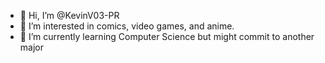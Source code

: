 - 👋 Hi, I’m @KevinV03-PR
- 👀 I’m interested in comics, video games, and anime.
- 🌱 I’m currently learning Computer Science but might commit to another major

<!---
KevinV03-PR/KevinV03-PR is a ✨ special ✨ repository because its `README.md` (this file) appears on your GitHub profile.
You can click the Preview link to take a look at your changes.
--->
